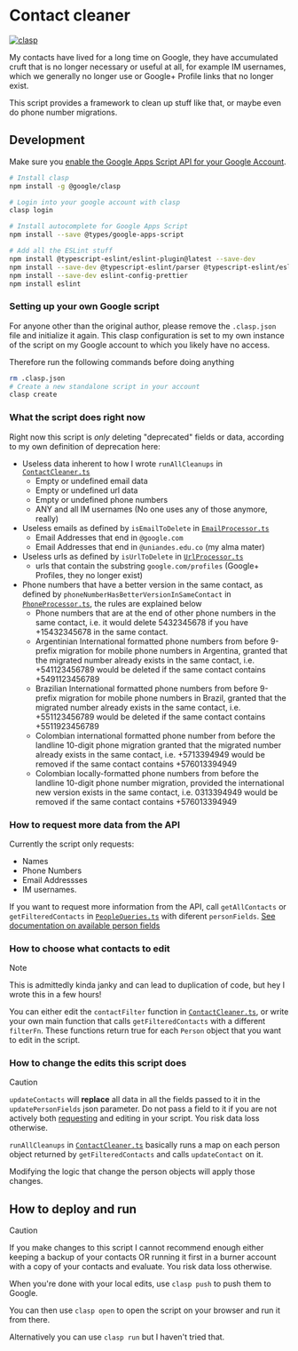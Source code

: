 # Contact cleaner

[![clasp](https://img.shields.io/badge/built%20with-clasp-4285f4.svg)](https://github.com/google/clasp)

My contacts have lived for a long time on Google, they have accumulated cruft
that is no longer necessary or useful at all, for example IM usernames, which
we generally no longer use or Google+ Profile links that no longer exist.

This script provides a framework to clean up stuff like that, or maybe even
do phone number migrations.

## Development

Make sure you [enable the Google Apps Script API for your Google Account](https://script.google.com/home/usersettings).

```sh
# Install clasp
npm install -g @google/clasp

# Login into your google account with clasp
clasp login

# Install autocomplete for Google Apps Script
npm install --save @types/google-apps-script

# Add all the ESLint stuff
npm install @typescript-eslint/eslint-plugin@latest --save-dev
npm install --save-dev @typescript-eslint/parser @typescript-eslint/eslint-plugin
npm install --save-dev eslint-config-prettier
npm install eslint
```

### Setting up your own Google script

For anyone other than the original author, please remove the `.clasp.json` file
and initialize it again. This clasp configuration is set to my own instance
of the script on my Google account to which you likely have no access.

Therefore run the following commands before doing anything

```sh
rm .clasp.json
# Create a new standalone script in your account
clasp create
```

### What the script does right now

Right now this script is *only* deleting "deprecated" fields or data, according
to my own definition of deprecation here:

- Useless data inherent to how I wrote `runAllCleanups` in [`ContactCleaner.ts`](src/ContactCleaner.ts)
  - Empty or undefined email data
  - Empty or undefined url data
  - Empty or undefined phone numbers
  - ANY and all IM usernames (No one uses any of those anymore, really)
- Useless emails as defined by `isEmailToDelete` in [`EmailProcessor.ts`](src/EmailProcessor.ts)
  - Email Addresses that end in `@google.com`
  - Email Addresses that end in `@uniandes.edu.co` (my alma mater)
- Useless urls as defined by `isUrlToDelete` in [`UrlProcessor.ts`](src/UrlProcessor.ts)
  - urls that contain the substring `google.com/profiles` (Google+ Profiles,
    they no longer exist)
- Phone numbers that have a better version in the same contact, as defined by
  `phoneNumberHasBetterVersionInSameContact` in [`PhoneProcessor.ts`](src/PhoneProcessor.ts),
  the rules are explained below
  - Phone numbers that are at the end of other phone numbers in the same
    contact, i.e. it would delete 5432345678 if you have +15432345678 in the
    same contact.
  - Argentinian International formatted phone numbers from before 9-prefix
    migration for mobile phone numbers in Argentina, granted that the migrated
    number already exists in the same contact, i.e. +541123456789 would be
    deleted if the same contact contains +5491123456789
  - Brazilian International formatted phone numbers from before 9-prefix
    migration for mobile phone numbers in Brazil, granted that the migrated
    number already exists in the same contact, i.e. +551123456789 would be
    deleted if the same contact contains +5511923456789
  - Colombian international formatted phone number from before the landline
    10-digit phone migration granted that the migrated number already exists in
    the same contact, i.e. +5713394949 would be removed if the same contact
    contains +576013394949
  - Colombian locally-formatted phone numbers from before the landline 10-digit
    phone number migration, provided the international new version exists in the
    same contact, i.e. 0313394949 would be removed if the same contact
    contains +576013394949

### How to request more data from the API

Currently the script only requests:

- Names
- Phone Numbers
- Email Addressses
- IM usernames.

If you want to request more information from the API, call `getAllContacts` or
`getFilteredContacts` in [`PeopleQueries.ts`](src/PeopleQueries.ts) with
diferent `personFields`. [See documentation on available person fields](https://developers.google.com/people/api/rest/v1/people.connections/list)

### How to choose what contacts to edit

> [!NOTE]
> This is admittedly kinda janky and can lead to duplication of code, but hey
> I wrote this in a few hours!

You can either edit the `contactFilter` function in [`ContactCleaner.ts`](src/ContactCleaner.ts),
or write your own main function that calls `getFilteredContacts` with a
different `filterFn`. These functions return true for each `Person` object that
you want to edit in the script.

### How to change the edits this script does

> [!CAUTION]
> `updateContacts` will **replace** all data in all the fields passed to it in
> the `updatePersonFields` json parameter. Do not pass a field to it if you are
> not actively both [requesting](#how-to-request-more-data-from-the-api) and
> editing in your script. You risk data loss otherwise.

`runAllCleanups` in [`ContactCleaner.ts`](src/ContactCleaner.ts) basically runs
a map on each person object returned by `getFilteredContacts` and calls
`updateContact` on it.

Modifying the logic that change the person objects will apply those changes.

## How to deploy and run

> [!CAUTION]
> If you make changes to this script I cannot recommend enough either keeping a
> backup of your contacts OR running it first in a burner account with a copy
> of your contacts and evaluate. You risk data loss otherwise.

When you're done with your local edits, use `clasp push` to push them to Google.

You can then use `clasp open` to open the script on your browser and run it from
there.

Alternatively you can use `clasp run` but I haven't tried that.
